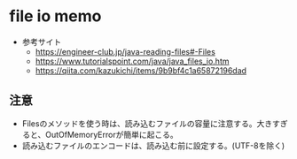 # file io memo
+ 参考サイト
    * https://engineer-club.jp/java-reading-files#-Files
    * https://www.tutorialspoint.com/java/java_files_io.htm
    * https://qiita.com/kazukichi/items/9b9bf4c1a65872196dad

 ## 注意
  + Filesのメソッドを使う時は、読み込むファイルの容量に注意する。大きすぎると、OutOfMemoryErrorが簡単に起こる。
  + 読み込むファイルのエンコードは、読み込む前に設定する。(UTF-8を除く)